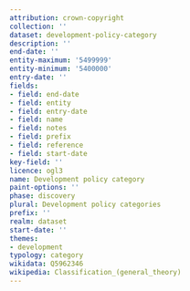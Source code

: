 ```yaml
---
attribution: crown-copyright
collection: ''
dataset: development-policy-category
description: ''
end-date: ''
entity-maximum: '5499999'
entity-minimum: '5400000'
entry-date: ''
fields:
- field: end-date
- field: entity
- field: entry-date
- field: name
- field: notes
- field: prefix
- field: reference
- field: start-date
key-field: ''
licence: ogl3
name: Development policy category
paint-options: ''
phase: discovery
plural: Development policy categories
prefix: ''
realm: dataset
start-date: ''
themes:
- development
typology: category
wikidata: Q5962346
wikipedia: Classification_(general_theory)
---
```


